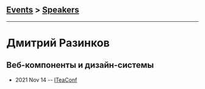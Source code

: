 ## [Events](../README.md) > [Speakers](../speakers.md)
---

# Дмитрий Разинков

## Веб-компоненты и дизайн-системы
- 2021 Nov 14 -- [ITeaConf](https://youtu.be/FAAUTESE28w)    
